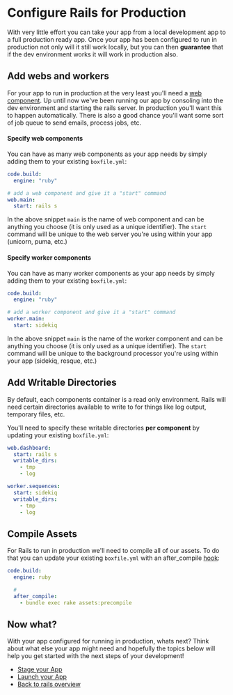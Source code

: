 # Configure Rails for Production
With very little effort you can take your app from a local development app to a full production ready app. Once your app has been configured to run in production not only will it still work locally, but you can then **guarantee** that if the dev environment works it will work in production also.

## Add webs and workers
For your app to run in production at the very least you'll need a [web component](). Up until now we've been running our app by consoling into the dev environment and starting the rails server. In production you'll want this to happen automatically. There is also a good chance you'll want some sort of job queue to send emails, process jobs, etc.

#### Specify web components
You can have as many web components as your app needs by simply adding them to your existing `boxfile.yml`:

```yaml
code.build:
  engine: "ruby"

# add a web component and give it a "start" command
web.main:
  start: rails s
```

In the above snippet `main` is the name of web component and can be anything you choose (it is only used as a unique identifier). The `start` command will be unique to the web server you're using within your app (unicorn, puma, etc.)

#### Specify worker components
You can have as many worker components as your app needs by simply adding them to your existing `boxfile.yml`:

```yaml
code.build:
  engine: "ruby"

# add a worker component and give it a "start" command
worker.main:
  start: sidekiq
```

In the above snippet `main` is the name of the worker component and can be anything you choose (it is only used as a unique identifier). The `start` command will be unique to the background processor you're using within your app (sidekiq, resque, etc.)

## Add Writable Directories
By default, each components container is a read only environment. Rails will need certain directories available to write to for things like log output, temporary files, etc.

You'll need to specify these writable directories **per component** by updating your existing `boxfile.yml`:

```yaml
web.dashboard:
  start: rails s
  writable_dirs:
    - tmp
    - log

worker.sequences:
  start: sidekiq
  writable_dirs:
    - tmp
    - log
```

## Compile Assets
For Rails to run in production we'll need to compile all of our assets. To do that you can update your existing `boxfile.yml` with an after_compile [hook]():

```yaml
code.build:
  engine: ruby

  #
  after_compile:
    - bundle exec rake assets:precompile
```

## Now what?
With your app configured for running in production, whats next? Think about what else your app might need and hopefully the topics below will help you get started with the next steps of your development!

* [Stage your App](stage-your-app.html)
* [Launch your App](launch-your-app.html)
* [Back to rails overview](rails.html)
